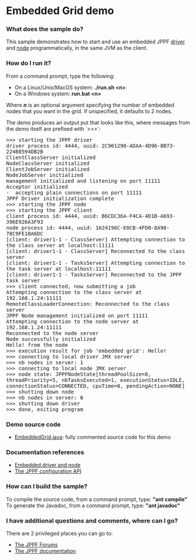# Embedded Grid demo

<h3>What does the sample do?</h3>
This sample demonstrates how to start and use an embedded JPPF <a href="https://www.jppf.org/doc/6.3/index.php?title=Embedded_driver_and_node#Embedded_driver">driver</a> and
<a href="https://www.jppf.org/doc/6.3/index.php?title=Embedded_driver_and_node#Embedded_node">node</a> programmatically, in the same JVM as the client.

<h3>How do I run it?</h3>
From a command prompt, type the following:
<ul class="samplesList">
  <li>On a Linux/Unix/MacOS system: <b>./run.sh &lt;n&gt;</b></li>
  <li>On a Windows system: <b>run.bat &lt;n&gt;</b></li>
</ul>
Where <b><i>n</i></b> is an optional argument specifying the number of embedded nodes that you want in the grid. If unspecified, it defaults to 2 nodes.

<p>The demo produces an output put that looks like this, where messages from the demo itself are prefixed with `>>>`:
<pre class="samples" style="white-space: pre-wrap">
>>> starting the JPPF driver
driver process id: 4444, uuid: 2C901290-ADAA-4D96-8B73-224B8594DB2B
ClientClassServer initialized
NodeClassServer initialized
ClientJobServer initialized
NodeJobServer initialized
management initialized and listening on port 11111
Acceptor initialized
-  accepting plain connections on port 11111
JPPF Driver initialization complete
>>> starting the JPPF node
>>> starting the JPPF client
client process id: 4444, uuid: B6CDC36A-F4CA-4D1B-A693-396E926A3F93
node process id: 4444, uuid: 1624196C-E0CB-4FD0-8A90-78C9FE1BA6DC
[client: driver1-1 - ClassServer] Attempting connection to the class server at localhost:11111
[client: driver1-1 - ClassServer] Reconnected to the class server
[client: driver1-1 - TasksServer] Attempting connection to the task server at localhost:11111
[client: driver1-1 - TasksServer] Reconnected to the JPPF task server
>>> client connected, now submitting a job
Attempting connection to the class server at 192.168.1.24:11111
RemoteClassLoaderConnection: Reconnected to the class server
JPPF Node management initialized on port 11111
Attempting connection to the node server at 192.168.1.24:11111
Reconnected to the node server
Node successfully initialized
Hello! from the node
>>> execution result for job 'embedded grid': Hello!
>>> connecting to local driver JMX server
>>> nb nodes in server: 1
>>> connecting to local node JMX server
>>> node state: JPPFNodeState[threadPoolSize=8, threadPriority=5, nbTasksExecuted=1, executionStatus=IDLE, connectionStatus=CONNECTED, cpuTime=0, pendingAction=NONE]
>>> shutting down node
>>> nb nodes in server: 0
>>> shutting down driver
>>> done, exiting program
</pre>

<h3>Demo source code</h3>
<ul class="samplesList">
  <li><a href="src/org/jppf/example/embedded/EmbeddedGrid.java">EmbeddedGrid.java</a>: fully commented source code for this demo</li>
</ul>

<h3>Documentation references</h3>
<ul class="samplesList">
  <li><a href="https://www.jppf.org/doc/6.3/index.php?title=Embedded_driver_and_node">Embedded driver and node</a></li>
  <li><a href="https://www.jppf.org/doc/6.3/index.php?title=The_JPPF_configuration_API">The JPPF configuration API</a></li>
</ul>

<h3>How can I build the sample?</h3>
To compile the source code, from a command prompt, type: <b>&quot;ant compile&quot;</b><br>
To generate the Javadoc, from a command prompt, type: <b>&quot;ant javadoc&quot;</b>

<h3>I have additional questions and comments, where can I go?</h3>
<p>There are 2 privileged places you can go to:
<ul>
  <li><a href="https://www.jppf.org/forums">The JPPF Forums</a></li>
  <li><a href="https://www.jppf.org/doc/6.2">The JPPF documentation</a></li>
</ul>


